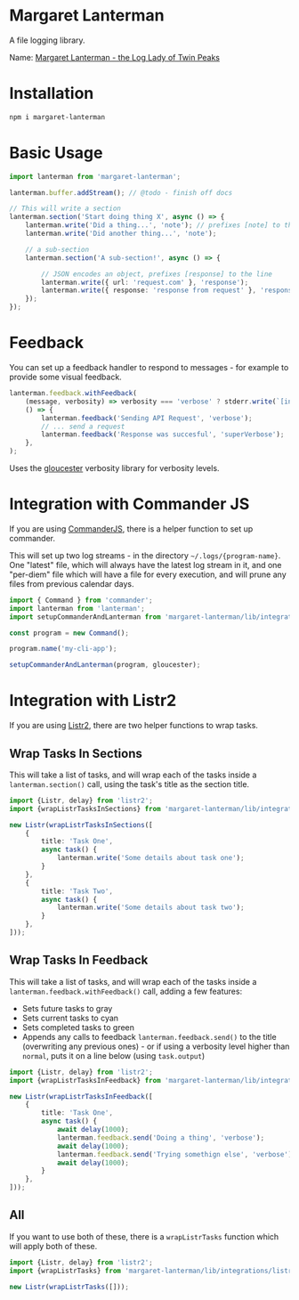 Margaret Lanterman
==================

A file logging library.

Name: [Margaret Lanterman - the Log Lady of Twin Peaks](https://twinpeaks.fandom.com/wiki/Margaret_Lanterman)

# Installation

```bash
npm i margaret-lanterman
```

# Basic Usage

```typescript
import lanterman from 'margaret-lanterman';

lanterman.buffer.addStream(); // @todo - finish off docs

// This will write a section
lanterman.section('Start doing thing X', async () => {
	lanterman.write('Did a thing...', 'note'); // prefixes [note] to the line
	lanterman.write('Did another thing...', 'note');

	// a sub-section
	lanterman.section('A sub-section!', async () => {

		// JSON encodes an object, prefixes [response] to the line
		lanterman.write({ url: 'request.com' }, 'response');
		lanterman.write({ response: 'response from request' }, 'response');
	});
});
```

# Feedback

You can set up a feedback handler to respond to messages - for example to provide some visual feedback.

```typescript
lanterman.feedback.withFeedback(
	(message, verbosity) => verbosity === 'verbose' ? stderr.write(`[info] ${message}`),
	() => {
		lanterman.feedback('Sending API Request', 'verbose');
		// ... send a request
		lanterman.feedback('Response was succesful', 'superVerbose');
	},
);
```

Uses the [gloucester](https://github.com/tedslittlerobot/node-gloucester) verbosity library for verbosity levels.

# Integration with Commander JS

If you are using [CommanderJS](https://github.com/tj/commander.js), there is a helper function to set up commander.

This will set up two log streams - in the directory `~/.logs/{program-name}`. One "latest" file, which will always have the latest log stream in it, and one "per-diem" file which will have a file for every execution, and will prune any files from previous calendar days.

```typescript
import { Command } from 'commander';
import lanterman from 'lanterman';
import setupCommanderAndLanterman from 'margaret-lanterman/lib/integrations/commander';

const program = new Command();

program.name('my-cli-app');

setupCommanderAndLanterman(program, gloucester);
```

# Integration with Listr2

If you are using [Listr2](https://github.com/listr2/listr2), there are two helper functions to wrap tasks.

## Wrap Tasks In Sections

This will take a list of tasks, and will wrap each of the tasks inside a `lanterman.section()` call, using the task's title as the section title.

```typescript
import {Listr, delay} from 'listr2';
import {wrapListrTasksInSections} from 'margaret-lanterman/lib/integrations/listr';

new Listr(wrapListrTasksInSections([
	{
		title: 'Task One',
		async task() {
			lanterman.write('Some details about task one');
		}
	},
	{
		title: 'Task Two',
		async task() {
			lanterman.write('Some details about task two');
		}
	},
]));
```

## Wrap Tasks In Feedback

This will take a list of tasks, and will wrap each of the tasks inside a `lanterman.feedback.withFeedback()` call, adding a few features:

- Sets future tasks to gray
- Sets current tasks to cyan
- Sets completed tasks to green
- Appends any calls to feedback `lanterman.feedback.send()` to the title (overwriting any previous ones) - or if using a verbosity level higher than `normal`, puts it on a line below (using `task.output`)

```typescript
import {Listr, delay} from 'listr2';
import {wrapListrTasksInFeedback} from 'margaret-lanterman/lib/integrations/listr';

new Listr(wrapListrTasksInFeedback([
	{
		title: 'Task One',
		async task() {
			await delay(1000);
			lanterman.feedback.send('Doing a thing', 'verbose');
			await delay(1000);
			lanterman.feedback.send('Trying somethign else', 'verbose');
			await delay(1000);
		}
	},
]));
```

## All

If you want to use both of these, there is a `wrapListrTasks` function which will apply both of these.

```typescript
import {Listr, delay} from 'listr2';
import {wrapListrTasks} from 'margaret-lanterman/lib/integrations/listr';

new Listr(wrapListrTasks([]));
```
